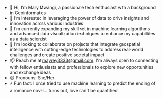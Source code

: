 - 👋 Hi, I’m Mary Mwangi, a passionate tech enthusiast with a background in Geoinformatics 
- 👀 I’m interested in leveraging the power of data to drive insights and innovation across various industries
- 🌱 I’m currently expanding my skill set in machine learning algorithms and advanced data visualization techniques to enhance my capabilities as a data scientist
- 💞️ I’m looking to collaborate on projects that integrate geospatial intelligence with cutting-edge technologies to address real-world challenges and create positive societal impact
- 📫 Reach me at mayrey3333@gmail.com. I'm always open to connecting with fellow enthusiasts and professionals to explore new opportunities and exchange ideas
- 😄 Pronouns: She/Her
- ⚡ Fun fact: I once tried to use machine learning to predict the ending of a romance novel... turns out, love can't be quantified

<!---
Mayrey333/Mayrey333 is a ✨ special ✨ repository because its `README.md` (this file) appears on your GitHub profile.
You can click the Preview link to take a look at your changes.
--->
